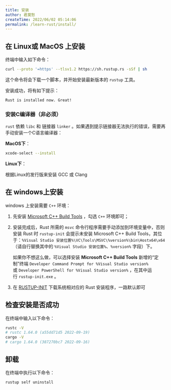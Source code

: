 ```yaml
---
title: 安装
author: 君莫愁
createTime: 2022/06/02 05:14:06
permalink: /learn-rust/install/
---
```


## 在 Linux或 MacOS 上安装

终端中输入如下命令：

```sh
curl --proto '=https' --tlsv1.2 https://sh.rustup.rs -sSf | sh
```

这个命令将会下载一个脚本，并开始安装最新版本的 `rustup` 工具。

安装成功，将有如下提示：

```sh
Rust is installed now. Great!
```

### 安装C编译器（非必须）

`rust` 依赖 `libc` 和 链接器 `linker` 。如果遇到提示链接器无法执行的错误，需要再手动安装一个C语言编译器：

**MacOS下**：

```sh
xcode-select --install
```

**Linux下**：

根据Linux的发行版来安装 GCC 或 Clang

## 在 windows上安装

windows 上安装需要 `C++` 环境：

1. 先安装 [Microsoft C++ Build Tools](https://visualstudio.microsoft.com/zh-hans/visual-cpp-build-tools/) ，勾选 `C++` 环境即可；
2. 安装完成后，Rust 所需的 `msvc` 命令行程序需要手动添加到环境变量中，否则安装 Rust 时 `rustup-init` 会提示未安装 Microsoft C++ Build Tools，其位于：`%Visual Studio 安装位置%\VC\Tools\MSVC\%version%\bin\Hostx64\x64`（请自行替换其中的 `%Visual Studio 安装位置%`、`%version%` 字段）下。

   如果你不想这么做，可以选择安装 **Microsoft C++ Build Tools** 新增的“定制”终端 `Developer Command Prompt for %Visual Studio version%` 或 `Developer PowerShell for %Visual Studio version%` ，在其中运行 `rustup-init.exe` 。
3. 在 [RUSTUP-INIT](https://www.rust-lang.org/learn/get-started) 下载系统相对应的 Rust 安装程序，一路默认即可

## 检查安装是否成功

在终端中输入以下命令：

```bash
rustc -V
# rustc 1.64.0 (a55dd71d5 2022-09-19)
cargo -V
# cargo 1.64.0 (387270bc7 2022-09-16)
```

## 卸载

在终端中执行以下命令：

```sh
rustup self uninstall
```
